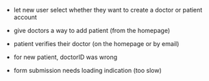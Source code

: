 - let new user select whether they want to create a doctor or patient account
- give doctors a way to add patient (from the homepage)
- patient verifies their doctor (on the homepage or by email)

- for new patient, doctorID was wrong

- form submission needs loading indication (too slow)
